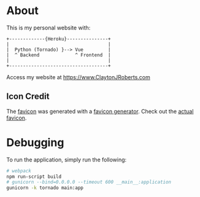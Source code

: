 # About

This is my personal website with:

    +-------------{Heroku}---------------+
    |                                    |
    |  Python (Tornado) }--> Vue         |
    |  ^ Backend             ^ Frontend  |
    |                                    |
    +------------------------------------+

Access my website at <https://www.ClaytonJRoberts.com>

## Icon Credit

The [favicon](static/favicon.ico) was generated with a [favicon generator](https://favicon.io/favicon-generator/). Check out the [actual favicon](https://favicon.io/favicon-generator/?t=CJR&ff=Roboto&fs=60&fc=%23FBFBFB&b=rounded&bc=%23F05048).

# Debugging

To run the application, simply run the following:

```bash
# webpack
npm run-script build
# gunicorn --bind=0.0.0.0 --timeout 600 __main__:application
gunicorn -k tornado main:app
```
